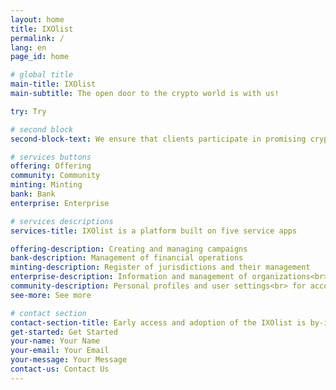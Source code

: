 ```yaml
---
layout: home
title: IXOlist
permalink: /
lang: en
page_id: home

# global title
main-title: IXOlist
main-subtitle: The open door to the crypto world is with us!

try: Try

# second block
second-block-text: We ensure that clients participate in promising cryptocurrency projects, and also create a bridge between cryptocurrencies and business development for greater efficiency and effectiveness.

# services buttons
offering: Offering
community: Community
minting: Minting
bank: Bank
enterprise: Enterprise

# services descriptions
services-title: IXOlist is a platform built on five service apps

offering-description: Creating and managing campaigns
bank-description: Management of financial operations
minting-description: Register of jurisdictions and their management
enterprise-description: Information and management of organizations<br> or companies related to your business or projects
community-description: Personal profiles and user settings<br> for account management
see-more: See more

# contact section
contact-section-title: Early access and adoption of the IXOlist is by-invitation-only.<br>Please contact us if you are interested in learning more.
get-started: Get Started
your-name: Your Name
your-email: Your Email
your-message: Your Message
contact-us: Contact Us
---
```




